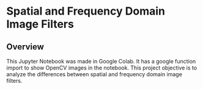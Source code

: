 # Spatial and Frequency Domain Image Filters

## Overview

This Jupyter Notebook was made in Google Colab. It has a google function import to show OpenCV images in the notebook.
This project objective is to analyze the differences between spatial and frequency domain image filters.
